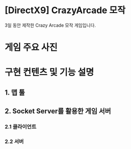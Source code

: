 # [DirectX9] CrazyArcade 모작
3일 동안 제작한 Crazy Arcade 모작 게임입니다.

# 게임 주요 사진

# 구현 컨텐츠 및 기능 설명
## 1. 맵 툴

## 2. Socket Server를 활용한 게임 서버
### 2.1 클라이언트

### 2.2 서버
